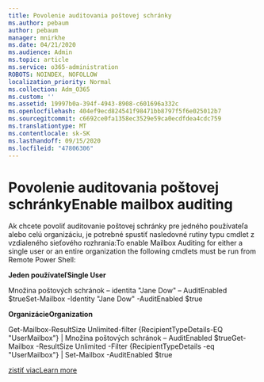 ```yaml
---
title: Povolenie auditovania poštovej schránky
ms.author: pebaum
author: pebaum
manager: mnirkhe
ms.date: 04/21/2020
ms.audience: Admin
ms.topic: article
ms.service: o365-administration
ROBOTS: NOINDEX, NOFOLLOW
localization_priority: Normal
ms.collection: Adm_O365
ms.custom: ''
ms.assetid: 19997b0a-394f-4943-8908-c601696a332c
ms.openlocfilehash: 404ef9ecd824541f98471bb8797f5f6e025012b7
ms.sourcegitcommit: c6692ce0fa1358ec3529e59ca0ecdfdea4cdc759
ms.translationtype: MT
ms.contentlocale: sk-SK
ms.lasthandoff: 09/15/2020
ms.locfileid: "47806306"
---
```

# <a name="enable-mailbox-auditing"></a><span data-ttu-id="416ff-102">Povolenie auditovania poštovej schránky</span><span class="sxs-lookup"><span data-stu-id="416ff-102">Enable mailbox auditing</span></span>

<span data-ttu-id="416ff-103">Ak chcete povoliť auditovanie poštovej schránky pre jedného používateľa alebo celú organizáciu, je potrebné spustiť nasledovné rutiny typu cmdlet z vzdialeného sieťového rozhrania:</span><span class="sxs-lookup"><span data-stu-id="416ff-103">To enable Mailbox Auditing for either a single user or an entire organization the following cmdlets must be run from Remote Power Shell:</span></span>
  
 <span data-ttu-id="416ff-104">**Jeden používateľ**</span><span class="sxs-lookup"><span data-stu-id="416ff-104">**Single User**</span></span>
  
<span data-ttu-id="416ff-105">Množina poštových schránok – identita "Jane Dow" – AuditEnabled $true</span><span class="sxs-lookup"><span data-stu-id="416ff-105">Set-Mailbox -Identity "Jane Dow" -AuditEnabled $true</span></span>
  
 <span data-ttu-id="416ff-106">**Organizácie**</span><span class="sxs-lookup"><span data-stu-id="416ff-106">**Organization**</span></span>
  
<span data-ttu-id="416ff-107">Get-Mailbox-ResultSize Unlimited-filter {RecipientTypeDetails-EQ "UserMailbox"} | Množina poštových schránok – AuditEnabled $true</span><span class="sxs-lookup"><span data-stu-id="416ff-107">Get-Mailbox -ResultSize Unlimited -Filter {RecipientTypeDetails -eq "UserMailbox"} | Set-Mailbox -AuditEnabled $true</span></span>
  
[<span data-ttu-id="416ff-108">zistiť viac</span><span class="sxs-lookup"><span data-stu-id="416ff-108">Learn more</span></span>](https://docs.microsoft.com/microsoft-365/compliance/enable-mailbox-auditing)
  

